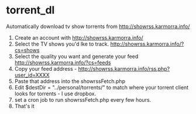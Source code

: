 torrent_dl
==========

Automatically download tv show torrents from http://showrss.karmorra.info/

1) Create an account with http://showrss.karmorra.info/
2) Select the TV shows you'd lke to track. http://showrss.karmorra.info/?cs=shows
3) Select the quality you want and generate your feed http://showrss.karmorra.info/?cs=feeds
4) Copy your feed address - http://showrss.karmorra.info/rss.php?user_id=XXXX
5) Paste that address into the showrssFetch.php
6) Edit $destDir = "../personal/torrents/" to match where your torrent client looks for torrents - I use dropbox.
7) set a cron job to run showrssFetch.php every few hours.
8) That's it
